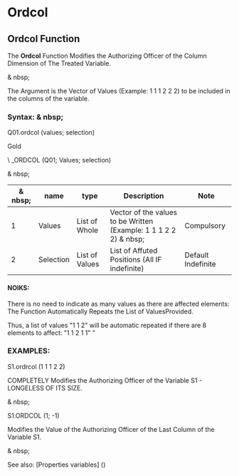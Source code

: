 # Ordcol

## Ordcol Function

The **Ordcol** Function Modifies the Authorizing Officer of the Column Dimension of The Treated Variable.

& nbsp;

The Argument is the Vector of Values ​​(Example: 1 1 1 2 2 2) to be included in the columns of the variable.

### Syntax: & nbsp;

Q01.ordcol (values; selection)

Gold

\ _ORDCOL (Q01; Values; selection)

& nbsp;

| & nbsp; | **name** | **type** | **Description** | **Note** |
| --- | --- | --- | --- | --- |
| &#49; | Values ​​| List of Whole | Vector of the values ​​to be Written (Example: 1 1 1 2 2 2) & nbsp; | Compulsory |
| &#50; | Selection | List of Values ​​| List of Affuted Positions (All IF indefinite) | Default Indefinite |

#### NOIKS:

There is no need to indicate as many values ​​as there are affected elements: The Function Automatically Repeats the List of Values ​​Provided.

Thus, a list of values ​​"1 1 2" will be automatic repeated if there are 8 elements to affect: "1 1 2 1 1" "

### EXAMPLES:

S1.ordrcol (1 1 1 2 2)

COMPLETELY Modifies the Authorizing Officer of the Variable S1 - LONGELESS OF ITS SIZE.

& nbsp;

S1.ORDCOL (1; -1)

Modifies the Value of the Authorizing Officer of the Last Column of the Variable S1.

& nbsp;

See also: [Properties variables] (<modify Proproprietesdesvariable.md>)